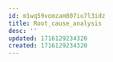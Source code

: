 ```yaml
---
id: m1wq59vomzam807iu7l3idz
title: Root_cause_analysis
desc: ''
updated: 1716129234320
created: 1716129234320
---
```

